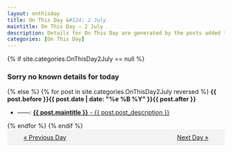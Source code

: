 ```yaml
---
layout: onthisday
title: On This Day &#124; 2 July
maintitle: On This Day — 2 July
description: Details for On This Day are generated by the posts added to the website so the content is subject to changes/updates over time.
categories: [On This Day]
---
```


{% if site.categories.OnThisDay2July == null %}
<h3>Sorry no known details for today</h3>
{% else %}
{% for post in site.categories.OnThisDay2July reversed %}
<strong>{{ post.before }}{{ post.date | date: "%e %B %Y" }}{{ post.after }}</strong>
<ul>
<li> ——: <a class="{{ post.class }}" href="{{ post.url }}"><strong>{{ post.maintitle }}</strong> - {{ post.post_description }}</a></li>
</ul>
{% endfor %}
{% endif %}
<br />
<div style="background-color: #f3f3f3; padding: 10px; border-radius: 5px; text-align: center; display: flex; justify-content: space-evenly;">
<a href="/onthisday/07/07-01">« Previous Day</a>
<span style="visibility:hidden;">[ Visit Leap Year February 29 ]</span>
<a href="/onthisday/07/07-03">Next Day »</a>
</div>
